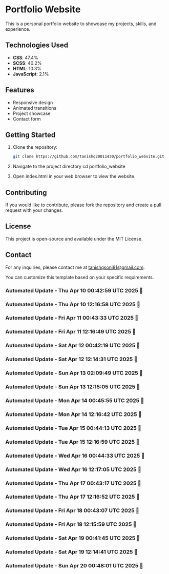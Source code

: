 # Portfolio Website

This is a personal portfolio website to showcase my projects, skills, and experience.

## Technologies Used

- **CSS**: 47.4%
- **SCSS**: 40.2%
- **HTML**: 10.3%
- **JavaScript**: 2.1%

## Features

- Responsive design
- Animated transitions
- Project showcase
- Contact form

## Getting Started

1. Clone the repository:
   ```bash
   git clone https://github.com/tanishq20011430/portfolio_website.git
2. Navigate to the project directory
   cd portfolio_website

3. Open index.html in your web browser to view the website.

## Contributing
If you would like to contribute, please fork the repository and create a pull request with your changes.

## License
This project is open-source and available under the MIT License.

## Contact
For any inquiries, please contact me at tanishqsoni81@gmail.com.

You can customize this template based on your specific requirements.




### Automated Update - Thu Apr 10 00:42:59 UTC 2025 🚀


### Automated Update - Thu Apr 10 12:16:58 UTC 2025 🚀


### Automated Update - Fri Apr 11 00:43:33 UTC 2025 🚀


### Automated Update - Fri Apr 11 12:16:49 UTC 2025 🚀


### Automated Update - Sat Apr 12 00:42:19 UTC 2025 🚀


### Automated Update - Sat Apr 12 12:14:31 UTC 2025 🚀


### Automated Update - Sun Apr 13 02:09:49 UTC 2025 🚀


### Automated Update - Sun Apr 13 12:15:05 UTC 2025 🚀


### Automated Update - Mon Apr 14 00:45:55 UTC 2025 🚀


### Automated Update - Mon Apr 14 12:16:42 UTC 2025 🚀


### Automated Update - Tue Apr 15 00:44:13 UTC 2025 🚀


### Automated Update - Tue Apr 15 12:16:59 UTC 2025 🚀


### Automated Update - Wed Apr 16 00:44:33 UTC 2025 🚀


### Automated Update - Wed Apr 16 12:17:05 UTC 2025 🚀


### Automated Update - Thu Apr 17 00:43:17 UTC 2025 🚀


### Automated Update - Thu Apr 17 12:16:52 UTC 2025 🚀


### Automated Update - Fri Apr 18 00:43:07 UTC 2025 🚀


### Automated Update - Fri Apr 18 12:15:59 UTC 2025 🚀


### Automated Update - Sat Apr 19 00:41:45 UTC 2025 🚀


### Automated Update - Sat Apr 19 12:14:41 UTC 2025 🚀


### Automated Update - Sun Apr 20 00:48:01 UTC 2025 🚀
